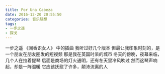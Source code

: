 ```yaml
---
title: Por Una Cabeza
date: 2016-12-20 20:55:50
categories: 音乐随想
tags: 
- 一步之遥
- 探戈
---
```

一步之遥
《闻香识女人》 中的插曲
我听过好几个版本
但最让我印象时刻的，是一个朋友在朋友圈发的短视频
那是我在英国时呆的城市
冬天的傍晚，夜幕来临，几个人在拉着提琴
后面是商场的灯火通明，还有冬天里冷风吹过
然而这琴声响起，却是一阵温暖
它应该抚慰了许多，颠沛流离的人